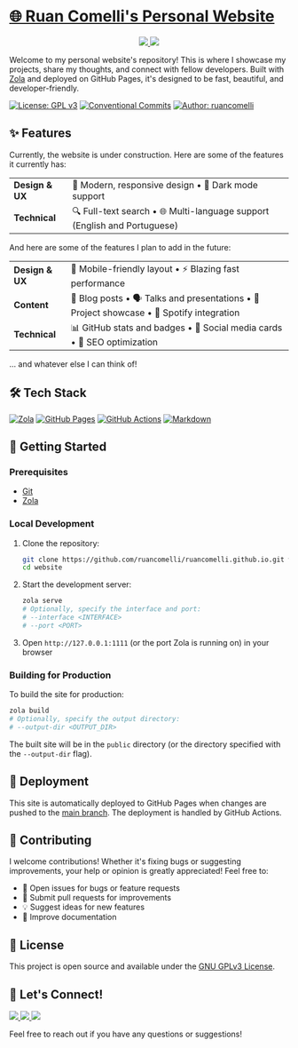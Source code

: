 # [🌐 Ruan Comelli's Personal Website](https://www.ruancomelli.com)

<div align="center">
<a href="https://visitorbadge.io/status?path=ruancomelli%2Fruancomelli.github.io">
	<img src="https://api.visitorbadge.io/api/visitors?path=ruancomelli%2Fruancomelli.github.io&label=🌍 %20 Total%20Visitors&countColor=%23263759&style=flat&labelStyle=none" />
</a>
<a href="https://github.com/ruancomelli/ruancomelli.github.io">
	<img src="https://img.shields.io/github/stars/ruancomelli/ruancomelli.github.io?style=flat&label=⭐ %20 Total%20Stars&color=teal"/>
</a>
</div>

Welcome to my personal website's repository! This is where I showcase my projects, share my thoughts, and connect with fellow developers. Built with [Zola](https://www.getzola.org/) and deployed on GitHub Pages, it's designed to be fast, beautiful, and developer-friendly.

[![License: GPL v3](https://img.shields.io/badge/License-GPLv3-blue.svg)](https://www.gnu.org/licenses/gpl-3.0)
[![Conventional Commits](https://img.shields.io/badge/Conventional%20Commits-1.0.0-yellow.svg)](https://conventionalcommits.org)
[![Author: ruancomelli](https://img.shields.io/badge/ruancomelli-blue?style=flat&label=author)](https://www.ruancomelli.com)

## ✨ Features

Currently, the website is under construction. Here are some of the features it currently has:

<div align="center">
<table>
  <tr>
    <td><b>Design & UX</b></td>
    <td>
      🎨 Modern, responsive design •
      🌙 Dark mode support
    </td>
  </tr>
  <tr>
    <td><b>Technical</b></td>
    <td>
      🔍 Full-text search •
      🌐 Multi-language support (English and Portuguese)
    </td>
  </tr>
</table>
</div>

And here are some of the features I plan to add in the future:

<div align="center">
<table>
  <tr>
    <td><b>Design & UX</b></td>
    <td>
      📱 Mobile-friendly layout •
      ⚡ Blazing fast performance
    </td>
  </tr>
  <tr>
    <td><b>Content</b></td>
    <td>
      📝 Blog posts •
      🗣️ Talks and presentations •
      🚀 Project showcase •
      🎵 Spotify integration
    </td>
  </tr>
  <tr>
    <td><b>Technical</b></td>
    <td>
      📊 GitHub stats and badges •
      📱 Social media cards •
      🔎 SEO optimization
    </td>
  </tr>
</table>
</div>

... and whatever else I can think of!

## 🛠️ Tech Stack

[![Zola](https://img.shields.io/badge/-Zola-3B1B89?style=flat&logo=zola&logoColor=white)](https://www.getzola.org/)
[![GitHub Pages](https://img.shields.io/badge/-GitHub%20Pages-222222?style=flat&logo=github-pages&logoColor=white)](https://pages.github.com/)
[![GitHub Actions](https://img.shields.io/badge/-GitHub%20Actions-2088FF?style=flat&logo=github-actions&logoColor=white)](https://github.com/features/actions)
[![Markdown](https://img.shields.io/badge/-Markdown-000000?style=flat&logo=markdown&logoColor=white)](https://www.markdownguide.org/)

## 🚀 Getting Started

### Prerequisites

- [Git](https://git-scm.com/)
- [Zola](https://www.getzola.org/)

### Local Development

1. Clone the repository:

   ```bash
   git clone https://github.com/ruancomelli/ruancomelli.github.io.git website
   cd website
   ```

2. Start the development server:

   ```bash
   zola serve
   # Optionally, specify the interface and port:
   # --interface <INTERFACE>
   # --port <PORT>
   ```

3. Open `http://127.0.0.1:1111` (or the port Zola is running on) in your browser

### Building for Production

To build the site for production:

```bash
zola build
# Optionally, specify the output directory:
# --output-dir <OUTPUT_DIR>
```

The built site will be in the `public` directory (or the directory specified with the `--output-dir` flag).

## 🚀 Deployment

This site is automatically deployed to GitHub Pages when changes are pushed to the [main branch](https://github.com/ruancomelli/ruancomelli.github.io/tree/main). The deployment is handled by GitHub Actions.

## 🤝 Contributing

I welcome contributions! Whether it's fixing bugs or suggesting improvements, your help or opinion is greatly appreciated! Feel free to:

- 🐛 Open issues for bugs or feature requests
- 🔧 Submit pull requests for improvements
- 💡 Suggest ideas for new features
- 📝 Improve documentation

## 📝 License

This project is open source and available under the [GNU GPLv3 License](LICENSE).

## 👋 Let's Connect!

<a href="mailto:me@ruancomelli.com">
	<img src="https://img.shields.io/badge/-me@ruancomelli.com-c14438?style=flat&logo=Gmail&logoColor=white" />
</a>
<a href="https://www.linkedin.com/in/ruancomelli/">
	<img src="https://img.shields.io/badge/-LinkedIn-blue?style=flat&logo=Linkedin&logoColor=white" />
</a>
<a href="https://github.com/ruancomelli">
	<img src="https://img.shields.io/badge/-ruancomelli-black?style=flat&logo=Github&logoColor=white" />
</a>

Feel free to reach out if you have any questions or suggestions!
